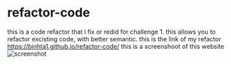 # refactor-code
this is a code refactor that i fix or redid for challenge 1.
this allows you to refactor excisting code, with better semantic.
this is the link of my refactor https://binhta1.github.io/refactor-code/
this is a screenshoot of this website![screenshot](https://user-images.githubusercontent.com/99286749/155908050-f97b9626-535c-4f80-990d-806d479d710e.png)

